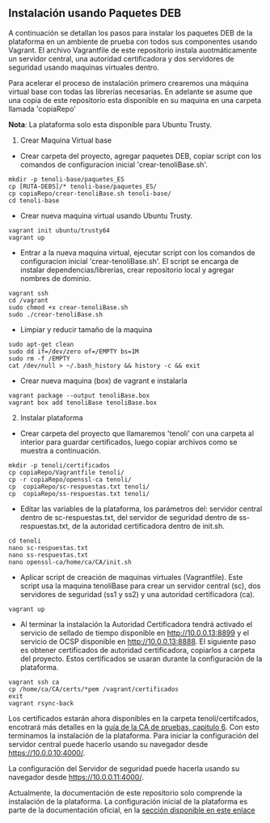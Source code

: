 
## Instalación usando Paquetes DEB

A continuación se detallan los pasos para instalar los paquetes DEB de la plataforma en un ambiente de prueba con todos sus componentes usando Vagrant. El archivo Vagrantfile de este repositorio instala auotmáticamente un servidor central, una autoridad certificadora y dos servidores de seguridad usando maquinas virtuales dentro.

Para acelerar el proceso de instalación primero crearemos una máquina virtual base con todas las librerías necesarias. En adelante se asume que una copia de este repositorio esta disponible en su maquina en una carpeta llamada 'copiaRepo'

**Nota**: La plataforma solo esta disponible para Ubuntu Trusty.


1. Crear Maquina Virtual base 

* Crear carpeta del proyecto, agregar paquetes DEB, copiar script con los comandos de configuracion inicial 'crear-tenoliBase.sh'.

```
mkdir -p tenoli-base/paquetes_ES
cp [RUTA-DEBS]/* tenoli-base/paquetes_ES/
cp copiaRepo/crear-tenoliBase.sh tenoli-base/
cd tenoli-base
```

* Crear nueva maquina virtual usando Ubuntu Trusty.

```
vagrant init ubuntu/trusty64
vagrant up

```

* Entrar a la nueva maquina virtual, ejecutar script con los comandos de configuracion inicial 'crear-tenoliBase.sh'. El script se encarga de instalar dependencias/librerías, crear repositorio local y agregar nombres de dominio.

```
vagrant ssh
cd /vagrant
sudo chmod +x crear-tenoliBase.sh
sudo ./crear-tenoliBase.sh
```

* Limpiar y reducir tamaño de la maquina 

```
sudo apt-get clean
sudo dd if=/dev/zero of=/EMPTY bs=1M
sudo rm -f /EMPTY
cat /dev/null > ~/.bash_history && history -c && exit
```

* Crear nueva maquina (box) de vagrant e instalarla

```
vagrant package --output tenoliBase.box
vagrant box add tenoliBase tenoliBase.box
```

2. Instalar plataforma 

* Crear carpeta del proyecto que llamaremos 'tenoli' con una carpeta al interior para guardar certificados, luego copiar archivos como se muestra a continuación. 

```
mkdir -p tenoli/certificados
cp copiaRepo/Vagrantfile tenoli/
cp -r copiaRepo/openssl-ca tenoli/
cp  copiaRepo/sc-respuestas.txt tenoli/
cp  copiaRepo/ss-respuestas.txt tenoli/
```

* Editar las variables de la plataforma, los parámetros del: servidor central dentro de  sc-respuestas.txt, del servidor de seguridad dentro de ss-respuestas.txt, de la autoridad certificadora dentro de init.sh.

```
cd tenoli
nano sc-respuestas.txt
nano ss-respuestas.txt
nano openssl-ca/home/ca/CA/init.sh
```

* Aplicar script de creación de maquinas virtuales (Vagrantfile). Este script usa la maquina tenoliBase para crear un servidor central (sc), dos servidores de seguridad (ss1 y ss2) y una autoridad certificadora (ca).

```
vagrant up

```

* Al terminar la instalación la Autoridad Certificadora tendrá activado el servicio de sellado de tiempo disponible en http://10.0.0.13:8899 y el servicio de  OCSP disponible en  http://10.0.0.13:8888. El siguiente paso es obtener certificados de autoridad certificadora, copiarlos a carpeta del proyecto. Estos certificados se usaran durante la configuración de la plataforma. 


```
vagrant ssh ca
cp /home/ca/CA/certs/*pem /vagrant/certificados
exit
vagrant rsync-back
```

Los certificados estarán ahora disponibles en la carpeta tenoli/certifcados, encotrará más detalles en la [guía de la CA de pruebas, capitulo 6](https://github.com/ria-ee/X-Road/blob/develop/ansible/TESTCA.md). Con esto terminamos la instalación de la plataforma. Para iniciar la configuración del servidor central puede hacerlo usando su navegador desde https://10.0.0.10:4000/.

La configuración del Servidor de seguridad puede hacerla usando su navegador desde https://10.0.0.11:4000/.

Actualmente, la documentación de este repositorio solo comprende la instalación de la plataforma. La configuración inicial de la plataforma es parte de la documentación oficial, en la [sección disponible en este enlace](https://github.com/ria-ee/X-Road/blob/develop/doc/Manuals/ig-cs_x-road_6_central_server_installation_guide.md#3-initial-configuration)


  


